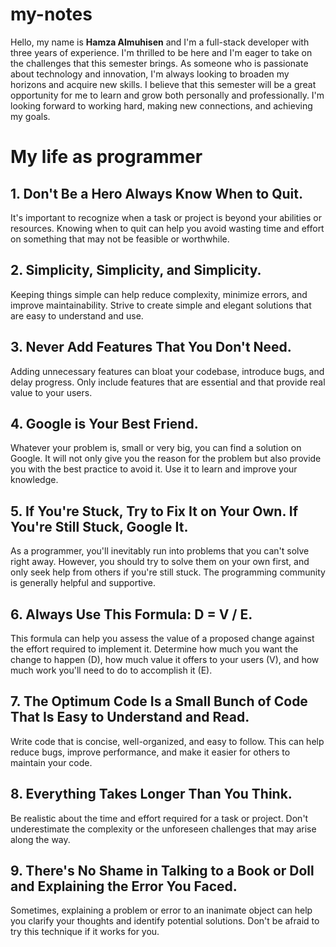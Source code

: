 # my-notes
 
Hello, my name is **Hamza Almuhisen** and I'm a full-stack developer with three years of experience. I'm thrilled to be here and I'm eager to take on the challenges that this semester brings. As someone who is passionate about technology and innovation, I'm always looking to broaden my horizons and acquire new skills. I believe that this semester will be a great opportunity for me to learn and grow both personally and professionally. I'm looking forward to working hard, making new connections, and achieving my goals.

# My life as programmer 

## 1. Don't Be a Hero Always Know When to Quit.
It's important to recognize when a task or project is beyond your abilities or resources. Knowing when to quit can help you avoid wasting time and effort on something that may not be feasible or worthwhile.

## 2. Simplicity, Simplicity, and Simplicity.
Keeping things simple can help reduce complexity, minimize errors, and improve maintainability. Strive to create simple and elegant solutions that are easy to understand and use.

## 3. Never Add Features That You Don't Need.
Adding unnecessary features can bloat your codebase, introduce bugs, and delay progress. Only include features that are essential and that provide real value to your users.

## 4. Google is Your Best Friend.
Whatever your problem is, small or very big, you can find a solution on Google. It will not only give you the reason for the problem but also provide you with the best practice to avoid it. Use it to learn and improve your knowledge.
## 5. If You're Stuck, Try to Fix It on Your Own. If You're Still Stuck, Google It.
As a programmer, you'll inevitably run into problems that you can't solve right away. However, you should try to solve them on your own first, and only seek help from others if you're still stuck. The programming community is generally helpful and supportive.

## 6. Always Use This Formula: D = V / E.
This formula can help you assess the value of a proposed change against the effort required to implement it. Determine how much you want the change to happen (D), how much value it offers to your users (V), and how much work you'll need to do to accomplish it (E).

## 7. The Optimum Code Is a Small Bunch of Code That Is Easy to Understand and Read.
Write code that is concise, well-organized, and easy to follow. This can help reduce bugs, improve performance, and make it easier for others to maintain your code.

## 8. Everything Takes Longer Than You Think.
Be realistic about the time and effort required for a task or project. Don't underestimate the complexity or the unforeseen challenges that may arise along the way.

## 9. There's No Shame in Talking to a Book or Doll and Explaining the Error You Faced.
Sometimes, explaining a problem or error to an inanimate object can help you clarify your thoughts and identify potential solutions. Don't be afraid to try this technique if it works for you.